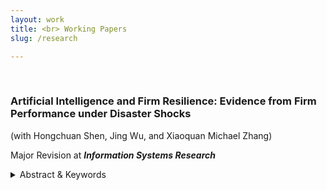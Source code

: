 ```yaml
---
layout: work
title: <br> Working Papers
slug: /research

---
```


<br>

### Artificial Intelligence and Firm Resilience: Evidence from Firm Performance under Disaster Shocks ###
 
(with Hongchuan Shen, Jing Wu, and Xiaoquan Michael Zhang)

Major Revision at __*Information Systems Research*__

<details>
<summary>Abstract & Keywords</summary>

Artificial intelligence (AI) has been widely implemented in business operations over the past decade. While AI value in normal times is extensively studied, direct evidence of its effectiveness in turbulent times is limited. Our work fills this gap by focusing on the contribution of AI to corporate resilience. Specifically, we measure firm AI investments by the cumulative demands of AI-related skills extracted from a comprehensive job posting database. We gauge firm resilience with the unexpected changes in corporate valuation induced by severe shocks from natural disasters. Using an event study approach, we find that AI generates resilience: an average firm that demands 2.2\% of total jobs to be AI-related could approximately recover the full damage of disasters reflected in corporate valuation. Then, we explore mechanisms under the framework of an adapted production function. Our evidence suggests that during turbulent periods, deployment of AI moderates the hard-hit inventory turnover and sales revenue, therefore improving income stability, especially for firms with larger capital constraints. To address endogeneity in AI investment, we further construct an instrumental variable that combines the within-firm geographical variation of employment with the arguably exogenous across-firm regional variation of AI development. In summary, our paper identifies an important aspect of AI effectiveness -- AI provides companies with resilience in tough times by improving operational agility and relieving capital constraints.

Keywords: economics of AI, firm production, event study, production function, instrumental variable

<details>

<span style="color:grey;font-weight:700;font-size:18px">
    Conferences: SCECR (2023/6); CIST (2022/10); INFORMS Annual (2022/10); CSWIM (2022/8, Best Paper Award)
</span>


<br>


### An Empirical Study of Algorithm-Induced Online Information Misallocation ###
 
(with Hongchuan Shen, Sihan Zhai, and Xiaoquan Michael Zhang)

Reject and Resubmit at __*Management Science*__

> **Abstract**: In this project, we investigate algorithm-induced information misallocation in the online context. We empirically examine archival data and conduct a large-scale field experiment on Facebook. We find that instead of informing the poorly informed, information is systematically more likely to be distributed to those who are already well informed. With a set of laboratory tests, we identify the cause of this misallocation: algorithms tend to maximize user online engagement, while overlooking the inherent discrepancy between user interests and user needs. Specifically, our results consistently show that individuals with the highest informational needs are not covered by the current algorithms, leading to their exclusion from the allocation pool. Our welfare analysis suggests that allocating more information to the poorly informed can potentially improve efficiency through increased user willingness-to-pay. Overall, our study suggests that it would be socially desirable if content providers were allowed to reveal whether their content pertains to entertainment or information. <br> **Keywords**: recommendation algorithm, information misallocation, field test, difference-in-differences, lab experiment 

<span style="color:grey;font-weight:700;font-size:18px">
    Conferences: [Workshop at HKU](https://www.hkubs.hku.hk/eventsite/conf-on-behavioural-science-2023/) (2023/7); [CoDE at MIT](https://ide.mit.edu/events/2022-conference-on-digital-experimentation-mit-codemit/) (2022/10); [AFE at U. of Chicago](https://economics.uchicago.edu/content/afe2022) (2022/6)
</span>

<br>

### Connecting Communities: Semi-supervised Node Classification on Disconnected and Unevenly-labeled Networks ###
 
(with Tianyi Li and Jeremy Yang)

> **Abstract**: Having limited labels is a common challenge for semi-supervised classification when labels are difficult to collect. When subjects are connected on a network, we can exploit graph connectivity to improve prediction accuracy. However, the network might also be hard to measure and is only partially observed, often resulting in disconnected communities with unevenly distributed labels. To address this issue, we treat the observed, fragmented network as downsampled from a connected background network, and augment it with additional edges, in particular, inter-community edges; we then use graph neural network (GNN) to infer the missing labels on the augmented network. We experiment with three edge augmentation methods: link prediction, eigenvalue elevation, and random edge rewiring. We apply our framework to the Paluck et al. (2016) and Alatas et al. (2016) datasets to predict students' anti-bullying behaviors and the need for financial aid in Indonesian villages. We show that GNN's accuracy is higher on the augmented network than on the original or the feature-selected network, especially when labels are more limited, more unevenly distributed, and the network is more fragmented. Link prediction which leverages both node features and graph connectivity works the best. We further show that edge augmentation can preserve the original graph topology and render the predicted label distribution closer to the ground truth. We discuss research limitations and directions for future work. <br> **Keywords**: limited labels problem, semi-supervised classification, graph neural networks, disconnected graphs, edge augmentation

<span style="color:grey;font-weight:700;font-size:18px">
    Conferences: SCECR (2023/6); INFORMS Annual (2022/10)
</span>

<br>

### The Blessing of High Price: A Field Experiment on E-Commerce Platform ###
 
(with Jie Song, Siqi Pei, Xiaoquan Michael Zhang, and Feng Zhu)

> **Abstract**: We challenge the ubiquitous belief that sales promotion strategy necessarily resides in low-price practices such as markdowns or discounts. From a randomized field experiment on a leading e-commerce platform in China, we investigate the hypothesis that high-price promotion strategy, which is realized via concealing low-priced items on the front-page, may also effectively yield sales increase. Results demonstrate that high-price promotion induces consumers to browse, cart, and order higher-priced products, among which the products being actively searched for (as opposed to being passively showcased by the platform) dominate the effect. More interestingly, we find that search efforts of consumers, as measured by the exploitative browsing duration and the exploratory browsing diversity, remain unchanged. Heterogeneity tests show that less-explorative and smaller users tend to react more positively. We attribute our findings to the deviation of consumer’s perceived value of high-priced items when low-priced ones are unavailable. Our findings imply that sales can be potentially augmented by strategically promoting higher-priced products. <br> **Keywords**: digital platform, promotion strategy, consumer behavior, field experiment, lab experiment

<span style="color:grey;font-weight:700;font-size:18px">
    Conferences: [AFE at U. of Chicago](https://economics.uchicago.edu/content/afe-2023) (2023/9); SCECR (2023/6); WISE (2022/12); [CoDE at MIT](https://ide.mit.edu/events/2022-conference-on-digital-experimentation-mit-codemit/) (2022/10); CIST (2022/10); INFORMS Annual (2022/10)
</span>

<br>

### The Impact of Live-Streaming on Business Performance: Evidence from an E-Commerce Platform ###
 
(with Mingi Song, Gun Wonng Lee, Keongtae Kim)

> **Abstract**: The widespread adoption of live shopping on e-commerce platforms has created opportunities for sellers to reach broader audiences and increase sales. Using a comprehensive dataset of sellers’ live shopping practices, this study examines the effect of live shopping on sellers in two major product categories on Korea’s largest e-commerce platform. Our findings indicate a positive impact on sales for broadcasting sellers during livestreaming events. In addition, we find significant temporal changes in sales even before and after livestreaming dates. Our findings suggest that live shopping acts as an informational discovery channel that helps attract and retain customer attention. Furthermore, we investigate the aggregate impact on platform growth and find that livestreams have a positive effect not only on livestreaming sellers but also on non-streaming stores, contributing to sustainable platform growth. These findings underscore the potential of live shopping as an effective tool to influence sales on e-commerce platforms. <br> **Keywords**: digital platform, live streaming, difference-in-differences

<br>

***

<br/>

## Publications and Proceedings

<br>

### Trade and Foreign Economic Policy Uncertainty in Supply Chain Networks: Who Comes Home ###
 
(with Ben Charoenwong and Jing Wu)

__*Manufacturing & Service Operations Management, 25 (1)*__

> **Abstract**: The uncertainty around trade and foreign economic policy contributes to supply chain risk. Whether such policy uncertainty will bring some production back to the United States or only redistribute the global supply chains among foreign sources is theoretically ambiguous and warrants an empirical analysis. In this paper, we study the relationship between trade and foreign economic policy uncertainty and the supply chain networks of American firms. We use firm-level global supply chain data, transaction-level shipping container data, and policy uncertainty indexes constructed from leading media outlets to study how policy uncertainty correlates with changes in supply chain networks. When U.S. trade policy uncertainty rises, firms with majority domestic sales decrease their supplier base abroad, whereas firms with majority foreign sales increase the number of foreign suppliers. Firms also substitute among foreign countries in response to their respective economic policy uncertainty—shifting suppliers from countries with higher uncertainty to ones with lower uncertainty. Firms requiring more specific inputs, producing more differentiated products, having higher market shares, and more central to the production network are more sensitive to policy uncertainty. Supply chain restructuring following higher policy uncertainty puts the market value at risk. Managers should consider customers’ locations when making global supply chain restructuring decisions. <br> **Keywords**: supply chain network, economic policy uncertainty

<span style="color:grey;font-weight:700;font-size:18px">
    Media: [Yahoo Finance](https://finance.yahoo.com/news/cuhk-business-school-research-reveals-020000734.html) (2020/2); [Reuters](https://www.reuters.com/article/usa-companies-research-0220-thur-idCNKBS20E0K7) (2020/2); [The Economist](https://www.economist.com/finance-and-economics/2020/12/16/is-a-wave-of-supply-chain-reshoring-around-the-corner) (2020/12)
</span>

<br>

### Passion Matters but not Equally Everywhere: Predicting Achievement from Interest, Enjoyment, and Efficacy in 59 Societies ###

(with Xingyu Li, Geoffrey L Cohen, and Hazel Rose Markus)

__*Proceedings of the National Academy of Sciences, 118 (11)*__

> **Abstract**: How to identify the students and employees most likely to achieve is a challenge in every field. American academic and lay theories alike highlight the importance of passion for strong achievement. Based on a Western independent model of motivation, passionate individuals—those who have a strong interest, demonstrate deep enjoyment, and express confidence in what they are doing—are considered future achievers. Those with less passion are thought to have less potential and are often passed over for admission or employment. As academic institutions and corporations in the increasingly multicultural world seek to acquire talent from across the globe, can they assume that passion is an equally strong predictor of achievement across cultural contexts? We address this question with three representative samples totaling 1.2 million students in 59 societies and provide empirical evidence of a systematic, cross-cultural variation in the importance of passion in predicting achievement. In individualistic societies where independent models of motivation are prevalent, relative to collectivistic societies where interdependent models of motivation are more common, passion predicts a larger gain (0.32 vs. 0.21 SD) and explains more variance in achievement (37% vs. 16%). In contrast, in collectivistic societies, parental support predicts achievement over and above passion. These findings suggest that in addition to passion, achievement may be fueled by striving to realize connectedness and meet family expectations. Findings highlight the risk of overweighting passion in admission and employment decisions and the need to understand and develop measures for the multiple sources and forms of motivation that support achievement. <br> **Keywords**: culture, passion, achievement, hierarchical linear model

<span style="color:grey;font-weight:700;font-size:18px">
    Media: [Tweet](https://twitter.com/stevenstrogatz/status/1372134619445874688) (by Prof Steven Strogatz); [British Psychological Society](https://www.bps.org.uk/research-digest/passion-linked-greater-academic-achievement)
</span>

<br>

### The impact of government regulation on sharing platform growth: A channel of supplier behavior change ###

(with Xiaoquan Michael Zhang)

__*ICIS 2020 Proceedings*__

> **Abstract**: There has been practical debates over the sharing economy and government intervention. Applying a difference-in-differences approach on Airbnb listing records in 20 U.S. cities from 2015 to 2020, we conclude a negative impact of government regulation on platform growth, through a channel of supplier behavior change. Our empirical analysis finds that implementation of license policy causes a significant decrease in the individual supplier activeness, quantified by 3.04% lower response rate, 3.22-hour longer response time and 4.71% lower acceptance rate. Subsequently, the change in behaviors leads to reduced revenue at host level and depressed booking demand, an estimate of 648 fewer requests each month, at platform level. We provide mechanisms by which the supplier-behavior channel exists, and discuss managerial implications for local policymakers and platform managers. <br> **Keywords**: digital platform, supplier behavior, policy regulation, difference-in-differences














